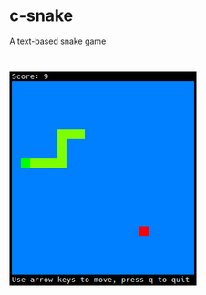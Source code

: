 # c-snake
A text-based snake game

<br/>

![Screenshot](https://raw.githubusercontent.com/Eczbek/Eczbek/main/Screenshot_20230329_220737.png)
